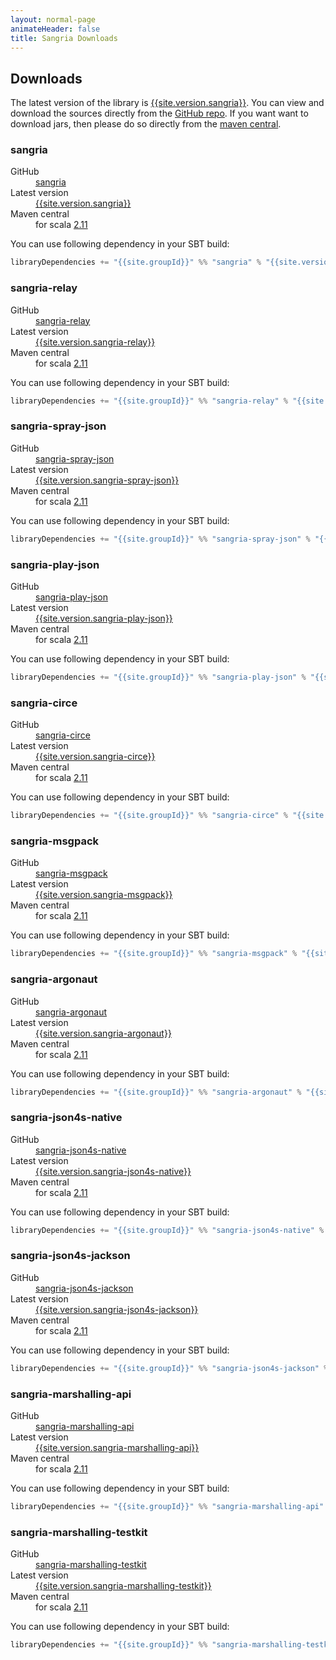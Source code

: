 ```yaml
---
layout: normal-page
animateHeader: false
title: Sangria Downloads
---
```


## Downloads

The latest version of the library is [{{site.version.sangria}}]({{site.link.sangria-releases}}).
You can view and download the sources directly from the [GitHub repo]({{site.link.sangria-github}}).
If you want want to download jars, then please do so directly from the [maven central]({{site.link.sangria-maven}}).

### sangria

<dl class="dl-horizontal">
  <dt>GitHub</dt><dd><a target="_blank" href="{{site.link.repo.sangria}}">sangria</a></dd>
  <dt>Latest version</dt><dd><a target="_blank" href="{{site.link.releases.sangria}}">{{site.version.sangria}}</a></dd>
  <dt>Maven central</dt><dd>
    for scala <a target="_blank" href="{{site.link.maven.sangria}}2.11%7C{{site.version.sangria}}%7Cjar">2.11</a>
  </dd>
</dl>

You can use following dependency in your SBT build:

```scala
libraryDependencies += "{{site.groupId}}" %% "sangria" % "{{site.version.sangria}}"
```

### sangria-relay

<dl class="dl-horizontal">
  <dt>GitHub</dt><dd><a target="_blank" href="{{site.link.repo.sangria-relay}}">sangria-relay</a></dd>
  <dt>Latest version</dt><dd><a target="_blank" href="{{site.link.releases.sangria-relay}}">{{site.version.sangria-relay}}</a></dd>
  <dt>Maven central</dt><dd>
    for scala <a target="_blank" href="{{site.link.maven.sangria-relay}}2.11%7C{{site.version.sangria-relay}}%7Cjar">2.11</a>
  </dd>
</dl>

You can use following dependency in your SBT build:

```scala
libraryDependencies += "{{site.groupId}}" %% "sangria-relay" % "{{site.version.sangria-relay}}"
```

### sangria-spray-json

<dl class="dl-horizontal">
  <dt>GitHub</dt><dd><a target="_blank" href="{{site.link.repo.sangria-spray-json}}">sangria-spray-json</a></dd>
  <dt>Latest version</dt><dd><a target="_blank" href="{{site.link.releases.sangria-spray-json}}">{{site.version.sangria-spray-json}}</a></dd>
  <dt>Maven central</dt><dd>
    for scala <a target="_blank" href="{{site.link.maven.sangria-spray-json}}2.11%7C{{site.version.sangria-spray-json}}%7Cjar">2.11</a>
  </dd>
</dl>

You can use following dependency in your SBT build:

```scala
libraryDependencies += "{{site.groupId}}" %% "sangria-spray-json" % "{{site.version.sangria-spray-json}}"
```

### sangria-play-json

<dl class="dl-horizontal">
  <dt>GitHub</dt><dd><a target="_blank" href="{{site.link.repo.sangria-play-json}}">sangria-play-json</a></dd>
  <dt>Latest version</dt><dd><a target="_blank" href="{{site.link.releases.sangria-play-json}}">{{site.version.sangria-play-json}}</a></dd>
  <dt>Maven central</dt><dd>
    for scala <a target="_blank" href="{{site.link.maven.sangria-play-json}}2.11%7C{{site.version.sangria-play-json}}%7Cjar">2.11</a>
  </dd>
</dl>

You can use following dependency in your SBT build:

```scala
libraryDependencies += "{{site.groupId}}" %% "sangria-play-json" % "{{site.version.sangria-play-json}}"
```

### sangria-circe

<dl class="dl-horizontal">
  <dt>GitHub</dt><dd><a target="_blank" href="{{site.link.repo.sangria-circe}}">sangria-circe</a></dd>
  <dt>Latest version</dt><dd><a target="_blank" href="{{site.link.releases.sangria-circe}}">{{site.version.sangria-circe}}</a></dd>
  <dt>Maven central</dt><dd>
    for scala <a target="_blank" href="{{site.link.maven.sangria-circe}}2.11%7C{{site.version.sangria-circe}}%7Cjar">2.11</a>
  </dd>
</dl>

You can use following dependency in your SBT build:

```scala
libraryDependencies += "{{site.groupId}}" %% "sangria-circe" % "{{site.version.sangria-circe}}"
```

### sangria-msgpack

<dl class="dl-horizontal">
  <dt>GitHub</dt><dd><a target="_blank" href="{{site.link.repo.sangria-msgpack}}">sangria-msgpack</a></dd>
  <dt>Latest version</dt><dd><a target="_blank" href="{{site.link.releases.sangria-msgpack}}">{{site.version.sangria-msgpack}}</a></dd>
  <dt>Maven central</dt><dd>
    for scala <a target="_blank" href="{{site.link.maven.sangria-msgpack}}2.11%7C{{site.version.sangria-msgpack}}%7Cjar">2.11</a>
  </dd>
</dl>

You can use following dependency in your SBT build:

```scala
libraryDependencies += "{{site.groupId}}" %% "sangria-msgpack" % "{{site.version.sangria-msgpack}}"
```

### sangria-argonaut

<dl class="dl-horizontal">
  <dt>GitHub</dt><dd><a target="_blank" href="{{site.link.repo.sangria-argonaut}}">sangria-argonaut</a></dd>
  <dt>Latest version</dt><dd><a target="_blank" href="{{site.link.releases.sangria-argonaut}}">{{site.version.sangria-argonaut}}</a></dd>
  <dt>Maven central</dt><dd>
    for scala <a target="_blank" href="{{site.link.maven.sangria-argonaut}}2.11%7C{{site.version.sangria-argonaut}}%7Cjar">2.11</a>
  </dd>
</dl>

You can use following dependency in your SBT build:

```scala
libraryDependencies += "{{site.groupId}}" %% "sangria-argonaut" % "{{site.version.sangria-argonaut}}"
```

### sangria-json4s-native

<dl class="dl-horizontal">
  <dt>GitHub</dt><dd><a target="_blank" href="{{site.link.repo.sangria-json4s-native}}">sangria-json4s-native</a></dd>
  <dt>Latest version</dt><dd><a target="_blank" href="{{site.link.releases.sangria-json4s-native}}">{{site.version.sangria-json4s-native}}</a></dd>
  <dt>Maven central</dt><dd>
    for scala <a target="_blank" href="{{site.link.maven.sangria-json4s-native}}2.11%7C{{site.version.sangria-json4s-native}}%7Cjar">2.11</a>
  </dd>
</dl>

You can use following dependency in your SBT build:

```scala
libraryDependencies += "{{site.groupId}}" %% "sangria-json4s-native" % "{{site.version.sangria-json4s-native}}"
```

### sangria-json4s-jackson

<dl class="dl-horizontal">
  <dt>GitHub</dt><dd><a target="_blank" href="{{site.link.repo.sangria-json4s-jackson}}">sangria-json4s-jackson</a></dd>
  <dt>Latest version</dt><dd><a target="_blank" href="{{site.link.releases.sangria-json4s-jackson}}">{{site.version.sangria-json4s-jackson}}</a></dd>
  <dt>Maven central</dt><dd>
    for scala <a target="_blank" href="{{site.link.maven.sangria-json4s-jackson}}2.11%7C{{site.version.sangria-json4s-jackson}}%7Cjar">2.11</a>
  </dd>
</dl>

You can use following dependency in your SBT build:

```scala
libraryDependencies += "{{site.groupId}}" %% "sangria-json4s-jackson" % "{{site.version.sangria-json4s-jackson}}"
```

### sangria-marshalling-api

<dl class="dl-horizontal">
  <dt>GitHub</dt><dd><a target="_blank" href="{{site.link.repo.sangria-marshalling-api}}">sangria-marshalling-api</a></dd>
  <dt>Latest version</dt><dd><a target="_blank" href="{{site.link.releases.sangria-marshalling-api}}">{{site.version.sangria-marshalling-api}}</a></dd>
  <dt>Maven central</dt><dd>
    for scala <a target="_blank" href="{{site.link.maven.sangria-marshalling-api}}2.11%7C{{site.version.sangria-marshalling-api}}%7Cjar">2.11</a>
  </dd>
</dl>

You can use following dependency in your SBT build:

```scala
libraryDependencies += "{{site.groupId}}" %% "sangria-marshalling-api" % "{{site.version.sangria-marshalling-api}}"
```

### sangria-marshalling-testkit

<dl class="dl-horizontal">
  <dt>GitHub</dt><dd><a target="_blank" href="{{site.link.repo.sangria-marshalling-testkit}}">sangria-marshalling-testkit</a></dd>
  <dt>Latest version</dt><dd><a target="_blank" href="{{site.link.releases.sangria-marshalling-testkit}}">{{site.version.sangria-marshalling-testkit}}</a></dd>
  <dt>Maven central</dt><dd>
    for scala <a target="_blank" href="{{site.link.maven.sangria-marshalling-testkit}}2.11%7C{{site.version.sangria-marshalling-testkit}}%7Cjar">2.11</a>
  </dd>
</dl>

You can use following dependency in your SBT build:

```scala
libraryDependencies += "{{site.groupId}}" %% "sangria-marshalling-testkit" % "{{site.version.sangria-marshalling-testkit}}"
```